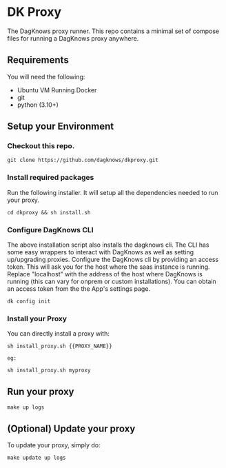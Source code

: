 # DK Proxy

The DagKnows proxy runner.   This repo contains a minimal set of compose files for running a DagKnows proxy anywhere.

## Requirements

You will need the following:

* Ubuntu VM Running Docker
* git
* python (3.10+)

## Setup your Environment

### Checkout this repo.

```
git clone https://github.com/dagknows/dkproxy.git
```

### Install required packages

Run the following installer.  It will setup all the dependencies needed to run your proxy.

```
cd dkproxy && sh install.sh
```

### Configure DagKnows CLI

The above installation script also installs the dagknows cli.  The CLI has some easy wrappers to interact with DagKnows as well as setting up/upgrading proxies.  Configure the DagKnows cli by providing an access token.  This will ask you for the host where the saas instance is running.   Replace "localhost" with the address of the host where DagKnows is running (this can vary for onprem or custom installations).  You can obtain an access token from the the App's settings page.

```
dk config init
```


### Install your Proxy

You can directly install a proxy with:

```
sh install_proxy.sh {{PROXY_NAME}}

eg:

sh install_proxy.sh myproxy
```

## Run your proxy

```
make up logs
```

## (Optional) Update your proxy

To update your proxy, simply do:

```
make update up logs
```
